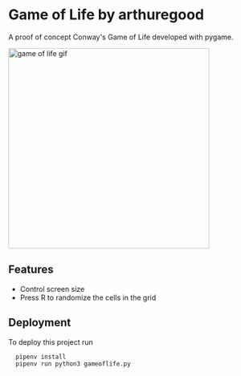 
# Game of Life by arthuregood

A proof of concept Conway's Game of Life developed with pygame.

<img src="gif.gif" alt="game of life gif" width="400"/>

## Features

- Control screen size
- Press R to randomize the cells in the grid

## Deployment

To deploy this project run

```
  pipenv install
  pipenv run python3 gameoflife.py
```

